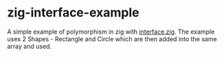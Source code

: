# zig-interface-example

A simple example of polymorphism in zig with [interface.zig](https://github.com/alexnask/interface.zig). The example uses 2 Shapes - Rectangle and Circle which are then added into the same array and used.
